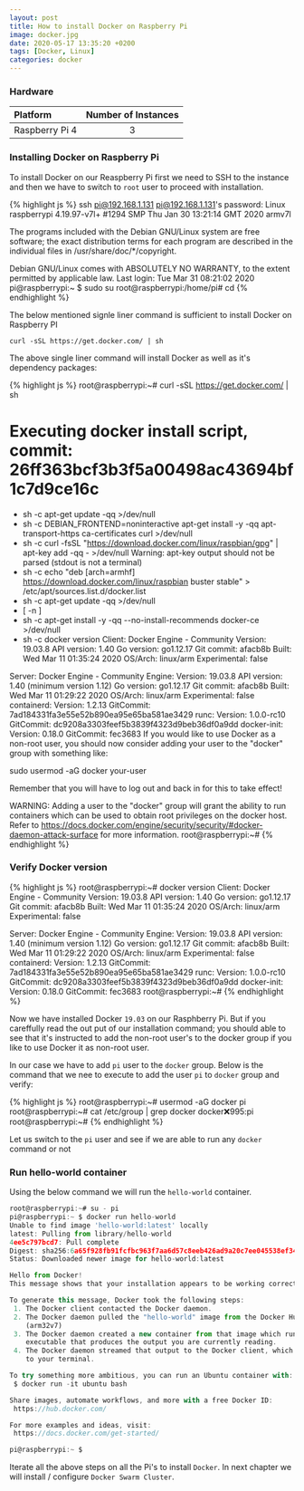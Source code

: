 ```yaml
---
layout: post
title: How to install Docker on Raspberry Pi
image: docker.jpg
date: 2020-05-17 13:35:20 +0200
tags: [Docker, Linux]
categories: docker
---
```


### Hardware 

| Platform       	| Number of Instances |
|:---------------	|:-------------------:|
| Raspberry Pi 4    | 3                   |

### Installing Docker on Raspberry Pi

To install Docker on our Reaspberry Pi first we need to SSH to the instance and then we have to switch to `root` user to proceed with installation. 

{% highlight js %}
ssh pi@192.168.1.131
pi@192.168.1.131's password:
Linux raspberrypi 4.19.97-v7l+ #1294 SMP Thu Jan 30 13:21:14 GMT 2020 armv7l

The programs included with the Debian GNU/Linux system are free software;
the exact distribution terms for each program are described in the
individual files in /usr/share/doc/*/copyright.

Debian GNU/Linux comes with ABSOLUTELY NO WARRANTY, to the extent
permitted by applicable law.
Last login: Tue Mar 31 08:21:02 2020
pi@raspberrypi:~ $ sudo su
root@raspberrypi:/home/pi# cd
{% endhighlight %}

The below mentioned signle liner command is sufficient to install Docker on Raspberry PI

`` curl -sSL https://get.docker.com/ | sh ``

The above single liner command will install Docker as well as it's dependency packages:

{% highlight js %}
root@raspberrypi:~# curl -sSL https://get.docker.com/ | sh
# Executing docker install script, commit: 26ff363bcf3b3f5a00498ac43694bf1c7d9ce16c
+ sh -c apt-get update -qq >/dev/null
+ sh -c DEBIAN_FRONTEND=noninteractive apt-get install -y -qq apt-transport-https ca-certificates curl >/dev/null
+ sh -c curl -fsSL "https://download.docker.com/linux/raspbian/gpg" | apt-key add -qq - >/dev/null
Warning: apt-key output should not be parsed (stdout is not a terminal)
+ sh -c echo "deb [arch=armhf] https://download.docker.com/linux/raspbian buster stable" > /etc/apt/sources.list.d/docker.list
+ sh -c apt-get update -qq >/dev/null
+ [ -n  ]
+ sh -c apt-get install -y -qq --no-install-recommends docker-ce >/dev/null
+ sh -c docker version
Client: Docker Engine - Community
 Version:           19.03.8
 API version:       1.40
 Go version:        go1.12.17
 Git commit:        afacb8b
 Built:             Wed Mar 11 01:35:24 2020
 OS/Arch:           linux/arm
 Experimental:      false

Server: Docker Engine - Community
 Engine:
  Version:          19.03.8
  API version:      1.40 (minimum version 1.12)
  Go version:       go1.12.17
  Git commit:       afacb8b
  Built:            Wed Mar 11 01:29:22 2020
  OS/Arch:          linux/arm
  Experimental:     false
 containerd:
  Version:          1.2.13
  GitCommit:        7ad184331fa3e55e52b890ea95e65ba581ae3429
 runc:
  Version:          1.0.0-rc10
  GitCommit:        dc9208a3303feef5b3839f4323d9beb36df0a9dd
 docker-init:
  Version:          0.18.0
  GitCommit:        fec3683
If you would like to use Docker as a non-root user, you should now consider
adding your user to the "docker" group with something like:

  sudo usermod -aG docker your-user

Remember that you will have to log out and back in for this to take effect!

WARNING: Adding a user to the "docker" group will grant the ability to run
         containers which can be used to obtain root privileges on the
         docker host.
         Refer to https://docs.docker.com/engine/security/security/#docker-daemon-attack-surface
         for more information.
root@raspberrypi:~#
{% endhighlight %}

### Verify Docker version

{% highlight js %}
root@raspberrypi:~# docker version
Client: Docker Engine - Community
 Version:           19.03.8
 API version:       1.40
 Go version:        go1.12.17
 Git commit:        afacb8b
 Built:             Wed Mar 11 01:35:24 2020
 OS/Arch:           linux/arm
 Experimental:      false

Server: Docker Engine - Community
 Engine:
  Version:          19.03.8
  API version:      1.40 (minimum version 1.12)
  Go version:       go1.12.17
  Git commit:       afacb8b
  Built:            Wed Mar 11 01:29:22 2020
  OS/Arch:          linux/arm
  Experimental:     false
 containerd:
  Version:          1.2.13
  GitCommit:        7ad184331fa3e55e52b890ea95e65ba581ae3429
 runc:
  Version:          1.0.0-rc10
  GitCommit:        dc9208a3303feef5b3839f4323d9beb36df0a9dd
 docker-init:
  Version:          0.18.0
  GitCommit:        fec3683
root@raspberrypi:~#
{% endhighlight %}

Now we have installed Docker `19.03` on our Rasphberry Pi. But if you careffully read the out put of our installation command; you should able to see that it's instructed to add the non-root user's to the docker group if you like to use Docker it as non-root user.

In our case we have to add `pi` user to the `docker` group. Below is the command that we nee to execute to add the user `pi` to `docker` group and verify:

{% highlight js %}
root@raspberrypi:~# usermod -aG docker pi
root@raspberrypi:~# cat /etc/group | grep docker
docker:x:995:pi
root@raspberrypi:~#
{% endhighlight %}

Let us switch to the `pi` user and see if we are able to run any `docker` command or not

### Run hello-world container

Using the below command we will run the `hello-world` container.

```javascript
root@raspberrypi:~# su - pi
pi@raspberrypi:~ $ docker run hello-world
Unable to find image 'hello-world:latest' locally
latest: Pulling from library/hello-world
4ee5c797bcd7: Pull complete
Digest: sha256:6a65f928fb91fcfbc963f7aa6d57c8eeb426ad9a20c7ee045538ef34847f44f1
Status: Downloaded newer image for hello-world:latest

Hello from Docker!
This message shows that your installation appears to be working correctly.

To generate this message, Docker took the following steps:
 1. The Docker client contacted the Docker daemon.
 2. The Docker daemon pulled the "hello-world" image from the Docker Hub.
    (arm32v7)
 3. The Docker daemon created a new container from that image which runs the
    executable that produces the output you are currently reading.
 4. The Docker daemon streamed that output to the Docker client, which sent it
    to your terminal.

To try something more ambitious, you can run an Ubuntu container with:
 $ docker run -it ubuntu bash

Share images, automate workflows, and more with a free Docker ID:
 https://hub.docker.com/

For more examples and ideas, visit:
 https://docs.docker.com/get-started/

pi@raspberrypi:~ $
```

Iterate all the above steps on all the Pi's to install `Docker`. In next chapter we will install / configure `Docker Swarm Cluster`. 